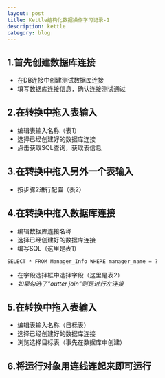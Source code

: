 ```yaml
---
layout: post
title: Kettle结构化数据操作学习记录-1
description: kettle
category: blog
---
```


## 1.首先创建数据库连接
- 在DB连接中创建测试数据库连接
- 填写数据库连接信息，确认连接测试通过

## 2.在转换中拖入表输入
- 编辑表输入名称（表1）
- 选择已经创建好的数据库连接
- 点击获取SQL查询，获取表信息

## 3.在转换中拖入另外一个表输入
- 按步骤2进行配置（表2）

## 4.在转换中拖入数据库连接
- 编辑数据库连接名称
- 选择已经创建好的数据库连接
- 编写SQL（这里是表1）

`SELECT * FROM Manager_Info WHERE manager_name = ?`

- 在字段选择框中选择字段（这里是表2）
- *如果勾选了"outter join"则是进行左连接*

## 5.在转换中拖入表输入
- 编辑表输入名称（目标表）
- 选择已经创建好的数据库连接
- 浏览选择目标表（事先在数据库中创建）

## 6.将运行对象用连线连起来即可运行







